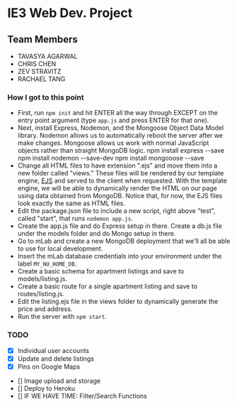 # IE3 Web Dev. Project
## Team Members
- TAVASYA AGARWAL
- CHRIS CHEN
- ZEV STRAVITZ
- RACHAEL TANG

### How I got to this point
- First, run `npm init` and hit ENTER all the way through EXCEPT on the entry point argument (type `app.js` and press ENTER for that one).
- Next, install Express, Nodemon, and the Mongoose Object Data Model library. Nodemon allows us to automatically reboot the server after we make changes. Mongoose allows us work with normal JavaScript objects rather than straight MongoDB logic.
	npm install express --save
	npm install nodemon --save-dev
	npm install mongooose --save
- Change all HTML files to have extension ".ejs" and move them into a new folder called "views." These files will be rendered by our template engine, [EJS](http://ejs.co/) and served to the client when requested. With the template engine, we will be able to dynamically render the HTML on our page using data obtained from MongoDB. Notice that, for now, the EJS files look exactly the same as HTML files.
- Edit the package.json file to include a new script, right above "test", called "start", that runs `nodemon app.js`.
- Create the app.js file and do Express setup in there. Create a db.js file under the models folder and do Mongo setup in there.
- Go to mLab and create a new MongoDB deployment that we'll all be able to use for local development.
- Insert the mLab database credentials into your environment under the label `MY_NU_HOME_DB`.
- Create a basic schema for apartment listings and save to models/listing.js.
- Create a basic route for a single apartment listing and save to routes/listing.js.
- Edit the listing.ejs file in the views folder to dynamically generate the price and address.
- Run the server with `npm start`.

### TODO
- [x] Individual user accounts
- [x] Update and delete listings
- [x] Pins on Google Maps
- [] Image upload and storage
- [] Deploy to Heroku
- [] IF WE HAVE TIME: Filter/Search Functions
